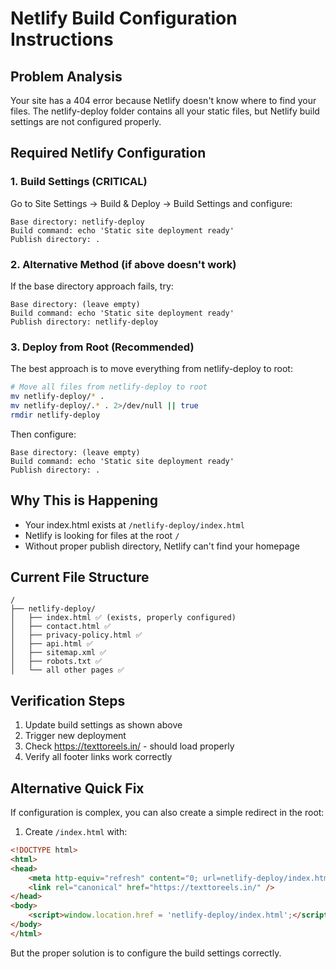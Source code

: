 # Netlify Build Configuration Instructions

## Problem Analysis
Your site has a 404 error because Netlify doesn't know where to find your files. The netlify-deploy folder contains all your static files, but Netlify build settings are not configured properly.

## Required Netlify Configuration

### 1. Build Settings (CRITICAL)
Go to Site Settings → Build & Deploy → Build Settings and configure:

```
Base directory: netlify-deploy
Build command: echo 'Static site deployment ready'
Publish directory: .
```

### 2. Alternative Method (if above doesn't work)
If the base directory approach fails, try:

```
Base directory: (leave empty)
Build command: echo 'Static site deployment ready'
Publish directory: netlify-deploy
```

### 3. Deploy from Root (Recommended)
The best approach is to move everything from netlify-deploy to root:

```bash
# Move all files from netlify-deploy to root
mv netlify-deploy/* .
mv netlify-deploy/.* . 2>/dev/null || true
rmdir netlify-deploy
```

Then configure:
```
Base directory: (leave empty)
Build command: echo 'Static site deployment ready'
Publish directory: .
```

## Why This is Happening
- Your index.html exists at `/netlify-deploy/index.html`
- Netlify is looking for files at the root `/`
- Without proper publish directory, Netlify can't find your homepage

## Current File Structure
```
/
├── netlify-deploy/
│   ├── index.html ✅ (exists, properly configured)
│   ├── contact.html ✅
│   ├── privacy-policy.html ✅
│   ├── api.html ✅
│   ├── sitemap.xml ✅
│   ├── robots.txt ✅
│   └── all other pages ✅
```

## Verification Steps
1. Update build settings as shown above
2. Trigger new deployment
3. Check https://texttoreels.in/ - should load properly
4. Verify all footer links work correctly

## Alternative Quick Fix
If configuration is complex, you can also create a simple redirect in the root:

1. Create `/index.html` with:
```html
<!DOCTYPE html>
<html>
<head>
    <meta http-equiv="refresh" content="0; url=netlify-deploy/index.html">
    <link rel="canonical" href="https://texttoreels.in/" />
</head>
<body>
    <script>window.location.href = 'netlify-deploy/index.html';</script>
</body>
</html>
```

But the proper solution is to configure the build settings correctly.